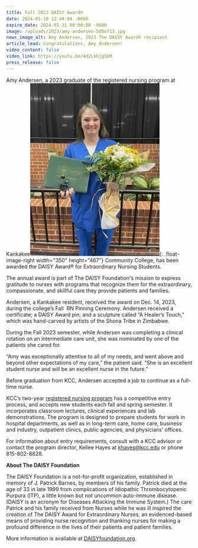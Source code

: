 ```yaml
---
title: Fall 2023 DAISY Award®
date: 2024-01-10 12:44:04 -0600
expire_date: 2024-01-31 00:00:00 -0600
image: /uploads/2023/amy-andersen-580x713.jpg
news_image_alt: Amy Andersen, 2023 The DAISY Award® recipient
article_lead: Congratulations, Amy Andersen!
video_content: false
video_link: https://youtu.be/4d2LkGjg5bM
press_release: false
---
```

Amy Andersen, a 2023 graduate of the registered nursing program at Kankakee![Amy Andersen, 2023 The DAISY Award® recipient](/uploads/2023/amy-andersen-350x467.jpg "Amy Andersen, 2023 The DAISY Award® recipient"){: .float-image-right width="350" height="467"} Community College, has been awarded the DAISY Award® for Extraordinary Nursing Students.

The annual award is part of The DAISY Foundation's mission to express gratitude to nurses with programs that recognize them for the extraordinary, compassionate, and skillful care they provide patients and families.

Andersen, a Kankakee resident, received the award on Dec. 14, 2023, during the college’s Fall &nbsp;RN Pinning Ceremony. Andersen received a certificate; a DAISY Award pin; and a sculpture called “A Healer’s Touch,” which was hand-carved by artists of the Shona Tribe in Zimbabwe.

During the Fall 2023 semester, while Andersen was completing a clinical rotation on an intermediate care unit, she was nominated by one of the patients she cared for.

“Amy was exceptionally attentive to all of my needs, and went above and beyond other expectations of my care,” the patient said. “She is an excellent student nurse and will be an excellent nurse in the future.”

Before graduation from KCC, Andersen accepted a job to continue as a full-time nurse.

KCC’s two-year [registered nursing program](https://kcc.smartcatalogiq.com/en/2023-2024/academic-catalog/programs-of-study-by-area/health-careers/nursing-registered-aas/?utm_medium=news&amp;utm_campaign=daisy-pr) has a competitive entry process, and accepts new students each fall and spring semester. It incorporates classroom lectures, clinical experiences and lab demonstrations. The program is designed to prepare students for work in hospital departments, as well as in long-term care, home care, business and industry, outpatient clinics, public agencies, and physicians’ offices.

For information about entry requirements, consult with a KCC advisor or contact the program director, Kellee Hayes at [khayes@kcc.edu](mailto:khayes@kcc.edu) or phone 815-802-8828.

**About The DAISY Foundation**

The DAISY Foundation is a not-for-profit organization, established in memory of J. Patrick Barnes, by members of his family. Patrick died at the age of 33 in late 1999 from complications of Idiopathic Thrombocytopenic Purpura (ITP), a little known but not uncommon auto-immune disease. (DAISY is an acronym for Diseases Attacking the Immune System.) The care Patrick and his family received from Nurses while he was ill inspired the creation of The DAISY Award for Extraordinary Nurses, an evidenced-based means of providing nurse recognition and thanking nurses for making a profound difference in the lives of their patients and patient families.

More information is available at [DAISYfoundation.org](https://DAISYfoundation.org).